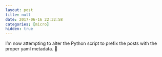 ```yaml
---
layout: post
title: null
date: 2017-06-16 22:32:58
categories: [micro]
hidden: true
---
```


I’m now attempting to alter the Python script to prefix the posts with the proper yaml metadata. 🐍
